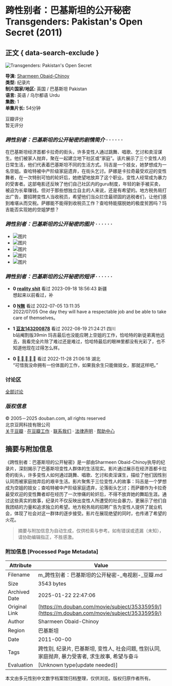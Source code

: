 # 跨性别者：巴基斯坦的公开秘密 Transgenders: Pakistan's Open Secret (2011)

## 正文 { data-search-exclude }


![Transgenders: Pakistan's Open Secret](https://img9.doubanio.com/view/photo/s_ratio_poster/public/p2631103364.webp)

**导演:** [Sharmeen Obaid-Chinoy](/subject_search?search_text=Sharmeen%20Obaid-Chinoy)  
**类型:** 纪录片  
**制片国家/地区:** 英国 / 巴基斯坦 Pakistan  
**语言:** 英语 / 乌尔都语 Urdu  
**集数:** 1  
**单集片长:** 54分钟  

豆瓣评分  
暂无评分

### _跨性别者：巴基斯坦的公开秘密的剧情简介_ · · · · · ·

在巴基斯坦经济首都卡拉奇的街头，许多变性人通过跳舞、唱歌、乞讨和卖淫谋生。他们被家人抛弃，聚在一起建立地下社区或“家庭”。该片展示了三个变性人的日常生活，他们代表着巴基斯坦不同的生活方式。玛吉是一个妓女，她梦想成为一名空姐。查哈特被中产阶级家庭遗弃，在街头乞讨。萨娜是卡拉奇最受欢迎的变性舞者，在一次特别可怕的轮奸后，她绝望地放弃了这个职业。变性人经常成为暴力的受害者。这部电影还反映了他们自己社区内的guru制度，年轻的新手被买卖，被迫为长辈赚钱。但对于那些想独立自主的人来说，还是有希望的。地方税务局打出广告，要招聘变性人当收税员，希望他们当众拦住最顽固的逃税者们，让他们感到难堪从而交税。萨娜能不能得到收税员工作？查哈特能摆脱她的极度贫困吗？玛吉能否实现她的空姐梦想？

### _跨性别者：巴基斯坦的公开秘密的图片_ · · · · · · 

- ![图片](https://img9.doubanio.com/view/photo/sqxs/public/p2631103936.webp)
- ![图片](https://img2.doubanio.com/view/photo/sqxs/public/p2631103811.webp)
- ![图片](https://img3.doubanio.com/view/photo/sqxs/public/p2631103367.webp)
- ![图片](https://img9.doubanio.com/view/photo/sqxs/public/p2631103366.webp)
- ![图片](https://img9.doubanio.com/view/photo/sqxs/public/p2631103365.webp)

### _跨性别者：巴基斯坦的公开秘密的短评_ · · · · · · 

- **0 [reality shit](https://www.douban.com/people/buunshoryu/)** 看过 2023-09-18 18:56:43 新疆  
  想起来以前看过，补
  
- **0 [N無](https://www.douban.com/people/154314102/)** 看过 2022-07-05 13:11:35  
  2022/07/05 One day they will have a respectable job and be able to take care of themselves。
  
- **1 [豆友143200878](https://www.douban.com/people/beHappyooooy/)** 看过 2022-08-19 21:24:21 四川  
  b站阉割版39min 玛吉最后也没能应聘上空姐的工作，恰哈特的新徒弟离他远去，我看完全片除了难过还是难过，恰哈特最后的眼神里都没有光彩了，也不知道他现在过得怎么样。

- **0 [    ](https://www.douban.com/people/153114936/)** 看过 2022-11-28 21:06:18 湖北  
  “可惜我没命拥有一份体面的工作，如果我余生只能做妓女，那就这样吧。”
  
### 讨论区

[全部讨论](https://movie.douban.com/subject/35335959/discussion/)

### _版权信息_

© 2005－2025 douban.com, all rights reserved  
北京豆网科技有限公司  
[关于豆瓣](https://www.douban.com/about) · [在豆瓣工作](https://www.douban.com/jobs) · [联系我们](https://www.douban.com/about?topic=contactus) · [法律声明](https://www.douban.com/about/legal) · [帮助中心](https://help.douban.com/?app=movie)
<!-- tcd_original_link https://m.douban.com/movie/subject/35335959/ -->


## 摘要与附加信息

<!-- tcd_abstract -->
《跨性别者：巴基斯坦的公开秘密》是一部由Sharmeen Obaid-Chinoy执导的纪录片，深刻揭示了巴基斯坦变性人群体的生活现实。影片通过展示在经济首都卡拉奇的街头，许多变性人如何通过跳舞、唱歌、乞讨和卖淫谋生，描绘了他们因性别认同而被家庭抛弃后的艰辛生活。影片聚焦于三位变性人的故事：玛吉是一个梦想成为空姐的妓女；查哈特被中产阶级家庭遗弃，沦落街头乞讨；而萨娜作为卡拉奇最受欢迎的变性舞者却在经历了一次惨痛的轮奸后，不得不放弃她的舞蹈生涯。通过这些真实的故事，纪录片不仅反映出变性人所遭受的社会暴力，更展示了他们自我团结的力量和追求独立的希望。地方税务局的招聘广告为变性人提供了就业机会，体现了社会对这一群体的逐步接受。影片在展现绝望的同时，也传递了希望的火花。
<!-- tcd_abstract_end -->

> 摘要与附加信息为自动生成，仅供检索与参考。如有错误或遗漏（未知），请协助编辑指正，不胜感激。

### 附加信息 [Processed Page Metadata]

| Attribute       | Value                                  |
|-----------------|----------------------------------------|
| Filename        | m_跨性别者：巴基斯坦的公开秘密-_电视剧-_豆瓣.md                             |
| Size            | 3543 bytes                           |
| Archived Date   | 2025-01-22 22:47:06                             |
| Original Link   | [https://m.douban.com/movie/subject/35335959/](https://m.douban.com/movie/subject/35335959/)                       |
| Author          | Sharmeen Obaid-Chinoy                               |
| Region          | 巴基斯坦                               |
| Date            | 2011-00-00                                 |
| Tags            | 跨性别, 纪录片, 巴基斯坦, 变性人, 社会问题, 性别认同, 家庭抛弃, 暴力受害者, 求生故事, 希望与奋斗                                 |
| Evaluation            | [Unknown type(update needed)]                                 |
<!-- tcd_table_end -->

本文由多元性别中文数字档案馆归档整理，仅供浏览。版权归原作者所有。

